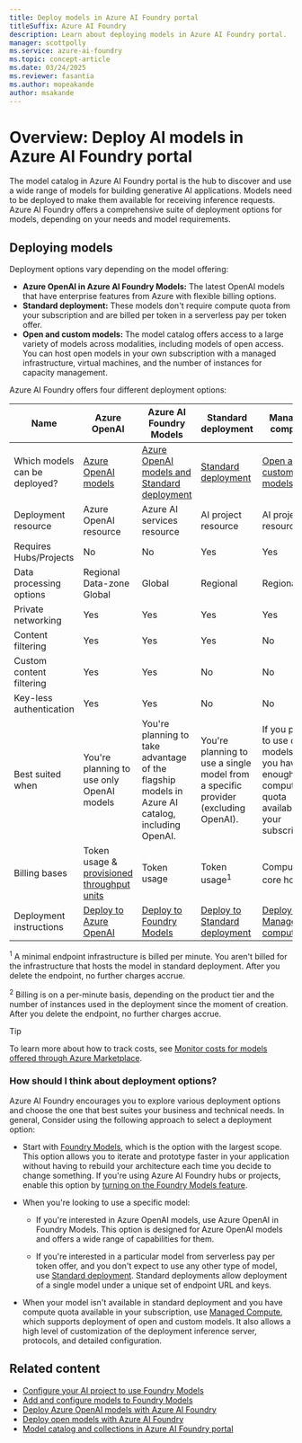 ```yaml
---
title: Deploy models in Azure AI Foundry portal
titleSuffix: Azure AI Foundry
description: Learn about deploying models in Azure AI Foundry portal.
manager: scottpolly
ms.service: azure-ai-foundry
ms.topic: concept-article
ms.date: 03/24/2025
ms.reviewer: fasantia
ms.author: mopeakande
author: msakande
---
```


# Overview: Deploy AI models in Azure AI Foundry portal

The model catalog in Azure AI Foundry portal is the hub to discover and use a wide range of models for building generative AI applications. Models need to be deployed to make them available for receiving inference requests. Azure AI Foundry offers a comprehensive suite of deployment options for models, depending on your needs and model requirements.

## Deploying models

Deployment options vary depending on the model offering:

* **Azure OpenAI in Azure AI Foundry Models:** The latest OpenAI models that have enterprise features from Azure with flexible billing options.
* **Standard deployment:** These models don't require compute quota from your subscription and are billed per token in a serverless pay per token offer. 
* **Open and custom models:** The model catalog offers access to a large variety of models across modalities, including models of open access. You can host open models in your own subscription with a managed infrastructure, virtual machines, and the number of instances for capacity management.

Azure AI Foundry offers four different deployment options:

|Name                           | Azure OpenAI | Azure AI Foundry Models | Standard deployment | Managed compute |
|-------------------------------|----------------------|-------------------|----------------|-----------------|
| Which models can be deployed? | [Azure OpenAI models](../../ai-services/openai/concepts/models.md)        | [Azure OpenAI models and Standard deployment](../../ai-foundry/model-inference/concepts/models.md) | [Standard deployment](../how-to/model-catalog-overview.md#content-safety-for-models-deployed-via-standard-deployments) | [Open and custom models](../how-to/model-catalog-overview.md#availability-of-models-for-deployment-as-managed-compute) |
| Deployment resource           | Azure OpenAI resource | Azure AI services resource | AI project resource | AI project resource |
| Requires Hubs/Projects        | No | No | Yes | Yes |
| Data processing options       | Regional <br /> Data-zone  <br /> Global | Global | Regional | Regional |
| Private networking            | Yes | Yes | Yes | Yes |
| Content filtering             | Yes | Yes | Yes | No  |
| Custom content filtering      | Yes | Yes | No  | No  |
| Key-less authentication       | Yes | Yes | No  | No  |
| Best suited when              | You're planning to use only OpenAI models | You're planning to take advantage of the flagship models in Azure AI catalog, including OpenAI. | You're planning to use a single model from a specific provider (excluding OpenAI). | If you plan to use open models and you have enough compute quota available in your subscription. |
| Billing bases                 | Token usage & [provisioned throughput units](../../ai-services/openai/concepts/provisioned-throughput.md)        | Token usage       | Token usage<sup>1</sup>      | Compute core hours<sup>2</sup> |
| Deployment instructions       | [Deploy to Azure OpenAI](../how-to/deploy-models-openai.md) | [Deploy to Foundry Models](../model-inference/how-to/create-model-deployments.md) | [Deploy to Standard deployment](../how-to/deploy-models-serverless.md) | [Deploy to Managed compute](../how-to/deploy-models-managed.md) |

<sup>1</sup> A minimal endpoint infrastructure is billed per minute. You aren't billed for the infrastructure that hosts the model in standard deployment. After you delete the endpoint, no further charges accrue.

<sup>2</sup> Billing is on a per-minute basis, depending on the product tier and the number of instances used in the deployment since the moment of creation. After you delete the endpoint, no further charges accrue.

> [!TIP]
> To learn more about how to track costs, see [Monitor costs for models offered through Azure Marketplace](../how-to/costs-plan-manage.md#monitor-costs-for-models-offered-through-the-azure-marketplace).

### How should I think about deployment options?

Azure AI Foundry encourages you to explore various deployment options and choose the one that best suites your business and technical needs. In general, Consider using the following approach to select a deployment option:

* Start with [Foundry Models](../../ai-foundry/model-inference/overview.md), which is the option with the largest scope. This option allows you to iterate and prototype faster in your application without having to rebuild your architecture each time you decide to change something. If you're using Azure AI Foundry hubs or projects, enable this option by [turning on the Foundry Models feature](../model-inference/how-to/quickstart-ai-project.md#configure-the-project-to-use-foundry-models).

* When you're looking to use a specific model:

   * If you're interested in Azure OpenAI models, use Azure OpenAI in Foundry Models. This option is designed for Azure OpenAI models and offers a wide range of capabilities for them.

   * If you're interested in a particular model from serverless pay per token offer, and you don't expect to use any other type of model, use [Standard deployment](../how-to/deploy-models-serverless.md). Standard deployments allow deployment of a single model under a unique set of endpoint URL and keys.

* When your model isn't available in standard deployment and you have compute quota available in your subscription, use [Managed Compute](../how-to/deploy-models-managed.md), which supports deployment of open and custom models. It also allows a high level of customization of the deployment inference server, protocols, and detailed configuration.


## Related content

* [Configure your AI project to use Foundry Models](../../ai-foundry/model-inference/how-to/quickstart-ai-project.md)
* [Add and configure models to Foundry Models](../model-inference/how-to/create-model-deployments.md)
* [Deploy Azure OpenAI models with Azure AI Foundry](../how-to/deploy-models-openai.md)
* [Deploy open models with Azure AI Foundry](../how-to/deploy-models-managed.md)
* [Model catalog and collections in Azure AI Foundry portal](../how-to/model-catalog-overview.md)
